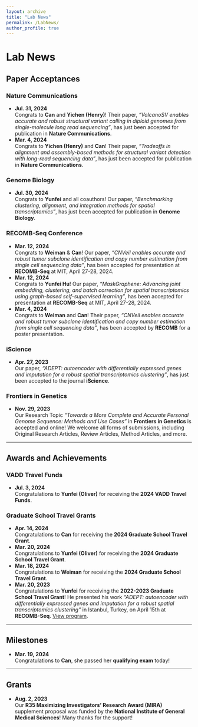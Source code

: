 ```yaml
---
layout: archive
title: "Lab News"
permalink: /LabNews/
author_profile: true
---
```

# Lab News

## Paper Acceptances

### Nature Communications
- **Jul. 31, 2024**  
  Congrats to **Can** and **Yichen (Henry)**! Their paper, *“VolcanoSV enables accurate and robust structural variant calling in diploid genomes from single-molecule long read sequencing”*, has just been accepted for publication in **Nature Communications**.
- **Mar. 4, 2024**  
  Congrats to **Yichen (Henry)** and **Can**! Their paper, *“Tradeoffs in alignment and assembly-based methods for structural variant detection with long-read sequencing data”*, has just been accepted for publication in **Nature Communications**.

### Genome Biology
- **Jul. 30, 2024**  
  Congrats to **Yunfei** and all coauthors! Our paper, *“Benchmarking clustering, alignment, and integration methods for spatial transcriptomics”*, has just been accepted for publication in **Genome Biology**.

### RECOMB-Seq Conference
- **Mar. 12, 2024**  
  Congrats to **Weiman** & **Can**! Our paper, *“CNVeil enables accurate and robust tumor subclone identification and copy number estimation from single cell sequencing data”*, has been accepted for presentation at **RECOMB-Seq** at MIT, April 27-28, 2024.
- **Mar. 12, 2024**  
  Congrats to **Yunfei Hu**! Our paper, *“MaskGraphene: Advancing joint embedding, clustering, and batch correction for spatial transcriptomics using graph-based self-supervised learning”*, has been accepted for presentation at **RECOMB-Seq** at MIT, April 27-28, 2024.
- **Mar. 4, 2024**  
  Congrats to **Weiman** and **Can**! Their paper, *“CNVeil enables accurate and robust tumor subclone identification and copy number estimation from single cell sequencing data”*, has been accepted by **RECOMB** for a poster presentation.

### iScience
- **Apr. 27, 2023**  
  Our paper, *“ADEPT: autoencoder with differentially expressed genes and imputation for a robust spatial transcriptomics clustering”*, has just been accepted to the journal **iScience**.

### Frontiers in Genetics
- **Nov. 29, 2023**  
  Our Research Topic *“Towards a More Complete and Accurate Personal Genome Sequence: Methods and Use Cases”* in **Frontiers in Genetics** is accepted and online! We welcome all forms of submissions, including Original Research Articles, Review Articles, Method Articles, and more.

---

## Awards and Achievements

### VADD Travel Funds
- **Jul. 3, 2024**  
  Congratulations to **Yunfei (Oliver)** for receiving the **2024 VADD Travel Funds**.

### Graduate School Travel Grants
- **Apr. 14, 2024**  
  Congratulations to **Can** for receiving the **2024 Graduate School Travel Grant**.
- **Mar. 20, 2024**  
  Congratulations to **Yunfei (Oliver)** for receiving the **2024 Graduate School Travel Grant**.
- **Mar. 18, 2024**  
  Congratulations to **Weiman** for receiving the **2024 Graduate School Travel Grant**.
- **Mar. 20, 2023**  
  Congratulations to **Yunfei** for receiving the **2022-2023 Graduate School Travel Grant**! He presented his work *“ADEPT: autoencoder with differentially expressed genes and imputation for a robust spatial transcriptomics clustering”* in Istanbul, Turkey, on April 15th at **RECOMB-Seq**. [View program](https://recomb-seq.github.io/program/).

---

## Milestones

- **Mar. 19, 2024**  
  Congratulations to **Can**, she passed her **qualifying exam** today!

---

## Grants

- **Aug. 2, 2023**  
  Our **R35 Maximizing Investigators’ Research Award (MIRA)** supplement proposal was funded by the **National Institute of General Medical Sciences**! Many thanks for the support!
